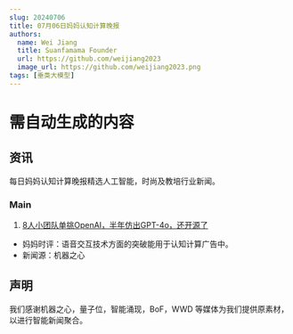 ```yaml
---
slug: 20240706
title: 07月06日妈妈认知计算晚报
authors:
  name: Wei Jiang
  title: Suanfamama Founder
  url: https://github.com/weijiang2023
  image_url: https://github.com/weijiang2023.png
tags: [垂类大模型]
---
```


# 需自动生成的内容

## 资讯

每日妈妈认知计算晚报精选人工智能，时尚及教培行业新闻。

### Main

1. [8人小团队单挑OpenAI，半年仿出GPT-4o，还开源了](https://mp.weixin.qq.com/s/EGxa1OFfJ0ePceYLwKihwg)

- 妈妈时评：语音交互技术方面的突破能用于认知计算广告中。
- 新闻源：机器之心

## 声明

我们感谢机器之心，量子位，智能涌现，BoF，WWD 等媒体为我们提供原素材，以进行智能新闻聚合。
